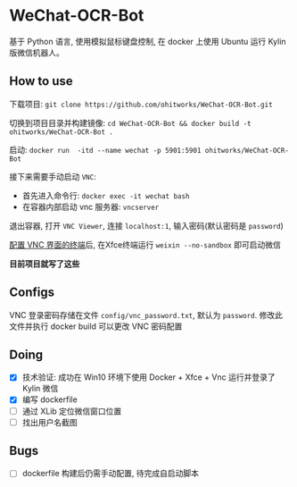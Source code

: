 # WeChat-OCR-Bot

基于 Python 语言, 使用模拟鼠标键盘控制, 在 docker 上使用 Ubuntu 运行 Kylin 版微信机器人。

## How to use

下载项目: `git clone https://github.com/ohitworks/WeChat-OCR-Bot.git`

切换到项目目录并构建镜像: `cd WeChat-OCR-Bot && docker build -t ohitworks/WeChat-OCR-Bot .`

启动: `docker run  -itd --name wechat -p 5901:5901 ohitworks/WeChat-OCR-Bot`

接下来需要手动启动 `VNC`: 
- 首先进入命令行: `docker exec -it wechat bash`
- 在容器内部启动 vnc 服务器: `vncserver`

退出容器, 打开 `VNC Viewer`, 连接 `localhost:1`, 输入密码(默认密码是 `password`)

[配置 VNC 界面的终端](https://blog.csdn.net/weixin_42912498/article/details/107162983)后,
在Xfce终端运行 `weixin --no-sandbox` 即可启动微信

**目前项目就写了这些**

## Configs

VNC 登录密码存储在文件 `config/vnc_password.txt`, 默认为 `password`. 
修改此文件并执行 docker build 可以更改 VNC 密码配置

## Doing

- [x] 技术验证: 成功在 Win10 环境下使用 Docker + Xfce + Vnc 运行并登录了 Kylin 微信
- [x] 编写 dockerfile
- [ ] 通过 XLib 定位微信窗口位置
- [ ] 找出用户名截图

## Bugs

- [ ] dockerfile 构建后仍需手动配置, 待完成自启动脚本
